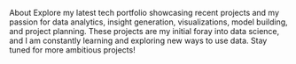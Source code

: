 About
Explore my latest tech portfolio showcasing recent projects and my passion for data analytics, insight generation, visualizations, model building, and project planning. These projects are my initial foray into data science, and I am constantly learning and exploring new ways to use data. Stay tuned for more ambitious projects!
